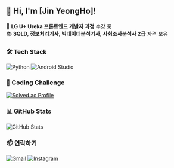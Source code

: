 ## 👋 Hi, I'm [Jin YeongHo]!

🌱 **LG U+ Ureka 프론트엔드 개발자 과정** 수강 중   
📚 **SQLD, 정보처리기사, 빅데이터분석기사, 사회조사분석사 2급** 자격 보유  

### 🛠 Tech Stack
![Python](https://img.shields.io/badge/Python-3776AB?style=flat&logo=python&logoColor=white)
![Android Studio](https://img.shields.io/badge/Android%20Studio-3DDC84?style=flat&logo=android-studio&logoColor=white)

### 🎯 Coding Challenge
[![Solved.ac Profile](http://mazassumnida.wtf/api/v2/generate_badge?boj=kuru2141)](https://solved.ac/your-baekjoon-id)

### 📊 GitHub Stats
![GitHub Stats](https://github-readme-stats.vercel.app/api?username=kuru2141&show_icons=true&theme=dark)

### 📫 연락하기
[![Gmail](https://img.shields.io/badge/Gmail-red?style=flat&logo=gmail&logoColor=white)](mailto:jinyh2141@gmail.com)
[![Instagram](https://img.shields.io/badge/Instagram-E4405F?style=flat&logo=instagram&logoColor=white)](https://www.instagram.com/jinyh2141)

